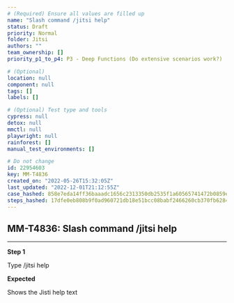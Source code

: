 ```yaml
---
# (Required) Ensure all values are filled up
name: "Slash command /jitsi help"
status: Draft
priority: Normal
folder: Jitsi
authors: ""
team_ownership: []
priority_p1_to_p4: P3 - Deep Functions (Do extensive scenarios work?)

# (Optional)
location: null
component: null
tags: []
labels: []

# (Optional) Test type and tools
cypress: null
detox: null
mmctl: null
playwright: null
rainforest: []
manual_test_environments: []

# Do not change
id: 22954603
key: MM-T4836
created_on: "2022-05-26T15:32:05Z"
last_updated: "2022-12-01T21:12:55Z"
case_hashed: 858e7eda14ff36baaadc1656c2313350db2535f1a60565741472b0859e117986221e8836caa515cb410e0a75818233f8
steps_hashed: 17dfe0eb808b9f0ad960721db18e51bcc08babf2466260cb370fb6284bf0437440524bdabba6963b0eca5ea5a3bf5f63
---
```


<!-- (Auto-generated) Based on frontmatter's "key" and "name" -->

## MM-T4836: Slash command /jitsi help

---

**Step 1**

Type /jitsi help

**Expected**

Shows the Jisti help text
